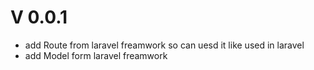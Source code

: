 # V 0.0.1

* add Route from laravel freamwork so can uesd it like used in laravel
* add Model form laravel freamwork
